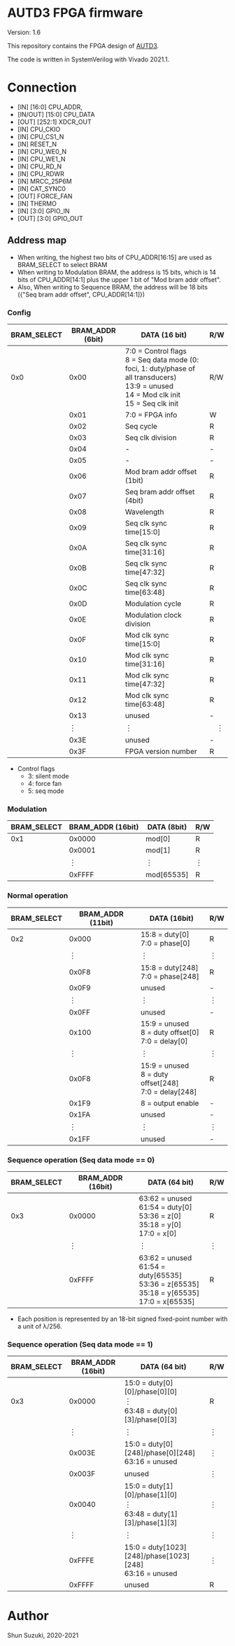# AUTD3 FPGA firmware

Version: 1.6

This repository contains the FPGA design of [AUTD3](https://hapislab.org/airborne-ultrasound-tactile-display?lang=en).

The code is written in SystemVerilog with Vivado 2021.1.

# Connection

* [IN] [16:0] CPU_ADDR,
* [IN/OUT] [15:0] CPU_DATA
* [OUT] [252:1] XDCR_OUT
* [IN] CPU_CKIO
* [IN] CPU_CS1_N
* [IN] RESET_N
* [IN] CPU_WE0_N
* [IN] CPU_WE1_N
* [IN] CPU_RD_N
* [IN] CPU_RDWR
* [IN] MRCC_25P6M
* [IN] CAT_SYNC0
* [OUT] FORCE_FAN
* [IN] THERMO
* [IN] [3:0] GPIO_IN
* [OUT] [3:0] GPIO_OUT

## Address map

* When writing, the highest two bits of CPU_ADDR[16:15] are used as BRAM_SELECT to select BRAM
* When writing to Modulation BRAM, the address is 15 bits, which is 14 bits of CPU_ADDR[14:1] plus the upper 1 bit of "Mod bram addr offset".
* Also, When writing to Sequence BRAM, the address will be 18 bits ({"Seq bram addr offset", CPU_ADDR[14:1]})

### Config

| BRAM_SELECT | BRAM_ADDR (6bit) | DATA (16 bit)                    | R/W |
|-------------|------------------|----------------------------------|-----|
| 0x0         | 0x00             | 7:0 = Control flags<br>8 = Seq data mode (0: foci, 1: duty/phase of all transducers)<br>13:9 = unused<br>14 = Mod clk init<br>15 = Seq clk init | R/W |
| 　          | 0x01             | 7:0 = FPGA info                         | W   |
| 　          | 0x02             | Seq cycle                         | R   |
| 　          | 0x03             | Seq clk division                  | R   |
| 　          | 0x04             | -                                 | -   |
| 　          | 0x05             | -                                 | -   |
| 　          | 0x06             | Mod bram addr offset (1bit)       | R  |
| 　          | 0x07             | Seq bram addr offset	(4bit)       | R  |
| 　          | 0x08             | Wavelength     	                 | R  |
| 　          | 0x09             | Seq clk sync time[15:0]           | R  |
| 　          | 0x0A             | Seq clk sync time[31:16]           | R  |
| 　          | 0x0B             | Seq clk sync time[47:32]           | R  |
| 　          | 0x0C             | Seq clk sync time[63:48]           | R  |
| 　          | 0x0D             | Modulation cycle   	             | R  |
| 　          | 0x0E             | Modulation clock division         | R  |
| 　          | 0x0F             | Mod clk sync time[15:0]           | R  |
| 　          | 0x10             | Mod clk sync time[31:16]           | R  |
| 　          | 0x11             | Mod clk sync time[47:32]           | R  |
| 　          | 0x12             | Mod clk sync time[63:48]           | R  |
| 　          | 0x13             | unused                           | -  |
| 　          | ︙               | ︙                               |　︙  |
| 　          | 0x3E             | unused                           | -　  |
| 　          | 0x3F             | FPGA version number              | R   |

* Control flags
    * 3: silent mode
    * 4: force fan
    * 5: seq mode

### Modulation

| BRAM_SELECT | BRAM_ADDR (16bit) | DATA (8bit) | R/W |
|-------------|-------------------|-------------|-----|
| 0x1         | 0x0000             | mod[0]      | R   |
| 　          | 0x0001             | mod[1]      | R   |
| 　          | ︙                | ︙          | ︙  |
| 　          | 0xFFFF             | mod[65535]   | R   |

### Normal operation

| BRAM_SELECT | BRAM_ADDR (11bit) | DATA (16bit)        | R/W |
|-------------|-------------------|---------------------|-----|
| 0x2         | 0x000              | 15:8 = duty[0]<br>7:0 = phase[0]     | R   |
| 　          | ︙                | ︙                  | ︙  |
| 　          | 0x0F8              | 15:8 = duty[248]<br>7:0 = phase[248] | R   |
| 　          | 0x0F9              | unused              | -  |
| 　          | ︙                | ︙                  | ︙  |
| 　          | 0x0FF              | unused              | -  |
|             | 0x100              | 15:9 = unused<br>8 = duty offset[0]<br>7:0 = delay[0]           | R   |
| 　          | ︙                | ︙                  | ︙  |
| 　          | 0x0F8              | 15:9 = unused<br>8 = duty offset[248]<br>7:0 = delay[248]         | R   |
| 　          | 0x1F9              | 8 = output enable              | -  |
| 　          | 0x1FA              | unused              | -  |
| 　          | ︙                | ︙                  | ︙  |
| 　          | 0x1FF              | unused              | -  |

### Sequence operation (Seq data mode == 0)

| BRAM_SELECT | BRAM_ADDR (16bit) | DATA (64 bit)                                                                       | R/W |
|-------------|-------------------|--------------------------------------------------------------------------------------|-----|
| 0x3         | 0x0000            | 63:62 = unused<br>61:54 = duty[0]<br>53:36 = z[0]<br>35:18 = y[0]<br>17:0 = x[0]   | R   |
| 　          | ︙                | ︙                                                                                   | ︙  |
| 　          | 0xFFFF            | 63:62 = unused<br>61:54 = duty[65535]<br>53:36 = z[65535]<br>35:18 = y[65535]<br>17:0 = x[65535] | R   |

* Each position is represented by an 18-bit signed fixed-point number with a unit of λ/256.

### Sequence operation (Seq data mode == 1)

| BRAM_SELECT | BRAM_ADDR (16bit) | DATA (64 bit)                                                                       | R/W |
|-------------|-------------------|--------------------------------------------------------------------------------------|-----|
| 0x3         | 0x0000            | 15:0 = duty[0][0]/phase[0][0]<br>︙<br>63:48 = duty[0][3]/phase[0][3]                | R   |
| 　          | ︙                 | ︙                                                                                   | ︙   |  
|             | 0x003E            | 15:0 = duty[0][248]/phase[0][248]<br>63:16 = unused                                 | ︙   |
|             | 0x003F            | unused                                                                              | ︙   |
|             | 0x0040            | 15:0 = duty[1][0]/phase[1][0]<br>︙<br>63:48 = duty[1][3]/phase[1][3]               | ︙   |
| 　          | ︙                | ︙                                                                                   | ︙   |
|             | 0xFFFE            | 15:0 = duty[1023][248]/phase[1023][248]<br>63:16 = unused                                 | ︙   |
|          | 0xFFFF            | unused                                                                                | R   |

# Author

Shun Suzuki, 2020-2021
